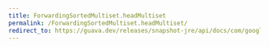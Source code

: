 ```yaml
---
title: ForwardingSortedMultiset.headMultiset
permalink: /ForwardingSortedMultiset.headMultiset/
redirect_to: https://guava.dev/releases/snapshot-jre/api/docs/com/google/common/collect/ForwardingSortedMultiset.html#headMultiset-E-com.google.common.collect.BoundType-
---
```

